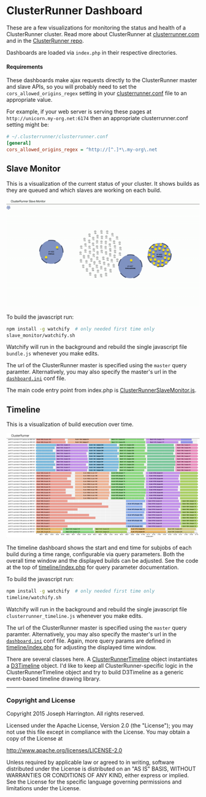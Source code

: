 ClusterRunner Dashboard
=======================

These are a few visualizations for monitoring the status and health of a ClusterRunner cluster. Read more about
ClusterRunner at [clusterrunner.com](clusterrunner.com) and in the [ClusterRunner repo](https://github.com/box/ClusterRunner).

Dashboards are loaded via `index.php` in their respective directories. 


#### Requirements
These dashboards make ajax requests directly to the ClusterRunner master and slave APIs, so you will probably need
to set the `cors_allowed_origins_regex` setting in your 
[clusterrunner.conf](https://github.com/box/ClusterRunner/blob/master/conf/default_clusterrunner.conf) file to an
appropriate value. 

For example, if your web server is serving these pages at `http://unicorn.my-org.net:6174` then
an appropriate clusterrunner.conf setting might be:
```ini
# ~/.clusterrunner/clusterrunner.conf
[general]
cors_allowed_origins_regex = ^http://[^.]*\.my-org\.net
```


Slave Monitor
-------------
This is a visualization of the current status of your cluster. It shows builds as they are queued and which slaves
are working on each build.

![](https://raw.githubusercontent.com/box-labs/ClusterRunner-Dashboard/master/_docs/clusterrunner.gif)

To build the javascript run:
```bash
npm install -g watchify  # only needed first time only
slave_monitor/watchify.sh
```
Watchify will run in the background and rebuild the single javascript file `bundle.js` whenever you make edits.

The url of the ClusterRunner master is specified using the `master` query paramter. Alternatively, you may also specify
the master's url in the [`dashboard.ini`](dashboard.ini) conf file.

The main code entry point from index.php is 
[ClusterRunnerSlaveMonitor.js](slave_monitor/js/ClusterRunnerSlaveMonitor.js).


Timeline
--------
This is a visualization of build execution over time.

![](https://raw.githubusercontent.com/box-labs/ClusterRunner-Dashboard/master/_docs/clusterrunner_timeline.png)

The timeline dashboard shows the start and end time for subjobs of each build during a time range, configurable via 
query parameters. Both the overall time window and the displayed builds can be adjusted. See the code at the top of
[timeline/index.php](timeline/index.php) for query parameter documentation.

To build the javascript run:
```bash
npm install -g watchify  # only needed first time only
timeline/watchify.sh
```
Watchify will run in the background and rebuild the single javascript file `clusterrunner_timeline.js` whenever you
make edits.

The url of the ClusterRunner master is specified using the `master` query paramter. Alternatively, you may also specify
the master's url in the [`dashboard.ini`](dashboard.ini) conf file. Again, more query params are defined in
[timeline/index.php](timeline/index.php) for adjusting the displayed time window.

There are several classes here. A [ClusterRunnerTimeline](timeline/js/ClusterRunnerTimeline.js) object instantiates a
[D3Timeline](timeline/js/D3Timeline.js) object. I'd like to keep all ClusterRunner-specific logic in the 
ClusterRunnerTimeline object and try to build D3Timeline as a generic event-based timeline drawing library.


---

### Copyright and License

Copyright 2015 Joseph Harrington. All rights reserved.

Licensed under the Apache License, Version 2.0 (the "License");
you may not use this file except in compliance with the License.
You may obtain a copy of the License at

   http://www.apache.org/licenses/LICENSE-2.0

Unless required by applicable law or agreed to in writing, software
distributed under the License is distributed on an "AS IS" BASIS,
WITHOUT WARRANTIES OR CONDITIONS OF ANY KIND, either express or implied.
See the License for the specific language governing permissions and
limitations under the License.
